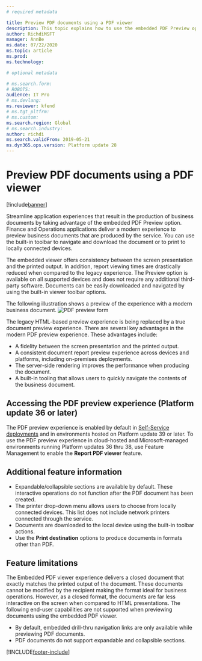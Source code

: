 ```yaml
---
# required metadata

title: Preview PDF documents using a PDF viewer 
description: This topic explains how to use the embedded PDF Preview option to view business documents.
author: RichdiMSFT
manager: AnnBe
ms.date: 07/22/2020
ms.topic: article
ms.prod: 
ms.technology: 

# optional metadata

# ms.search.form:
# ROBOTS:
audience: IT Pro
# ms.devlang: 
ms.reviewer: kfend
# ms.tgt_pltfrm: 
# ms.custom:
ms.search.region: Global
# ms.search.industry:
author: richdi
ms.search.validFrom: 2019-05-21 
ms.dyn365.ops.version: Platform update 28
---
```


# Preview PDF documents using a PDF viewer

[!include[banner](../includes/banner.md)]

Streamline application experiences that result in the production of business documents by taking advantage of the embedded PDF Preview option. Finance and Operations applications deliver a modern experience to preview business documents that are produced by the service. You can use the built-in toolbar to navigate and download the document or to print to locally connected devices.

The embedded viewer offers consistency between the screen presentation and the printed output. In addition, report viewing times are drastically reduced when compared to the legacy experience. The Preview option is available on all supported devices and does not require any additional third-party software. Documents can be easily downloaded and navigated by using the built-in viewer toolbar options.

The following illustration shows a preview of the experience with a modern business document.
![PDF preview form](./media/pdf-document-preview.png)

The legacy HTML-based preview experience is being replaced by a true document preview experience. There are several key advantages in the modern PDF preview experience. These advantages include:

- A fidelity between the screen presentation and the printed output.
- A consistent document report preview experience across devices and platforms, including on-premises deployments.
- The server-side rendering improves the performance when producing the document.
- A built-in tooling that allows users to quickly navigate the contents of the business document.

## Accessing the PDF preview experience (Platform update 36 or later)
The PDF preview experience is enabled by default in [Self-Service deployments](https://docs.microsoft.com/dynamics365/fin-ops-core/dev-itpro/deployment/infrastructure-stack) and in environments hosted on Platform update 39 or later. To use the PDF preview experience in cloud-hosted and Microsoft-managed environments running Platform updates 36 thru 38, use Feature Management to enable the **Report PDF viewer** feature.

## Additional feature information
- Expandable/collapsible sections are available by default. These interactive operations do not function after the PDF document has been created.
- The printer drop-down menu allows users to choose from locally connected devices. This list does not include network printers connected through the service.
- Documents are downloaded to the local device using the built-in toolbar actions.
- Use the **Print destination** options to produce documents in formats other than PDF.

## Feature limitations
The Embedded PDF viewer experience delivers a closed document that exactly matches the printed output of the document.  These documents cannot be modified by the recipient making the format ideal for business operations.  However, as a closed format, the documents are far less interactive on the screen when compared to HTML presentations.  The following end-user capabilities are not supported when previewing documents using the embedded PDF viewer.

- By default, embedded drill-thru navigation links are only available while previewing PDF documents.
- PDF documents do not support expandable and collapsible sections. 


[!INCLUDE[footer-include](../../../includes/footer-banner.md)]